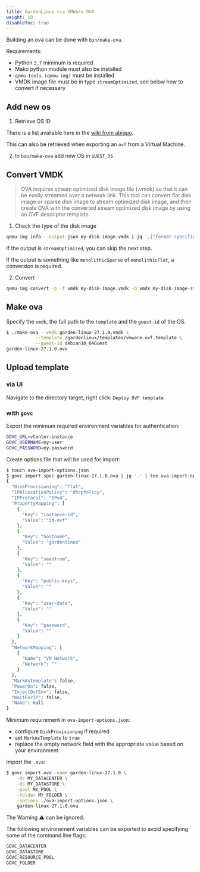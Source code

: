 ```yaml
---
title: GardenLinux via VMWare OVA
weight: 10
disableToc: true
---
```




Building an ova can be done with `bin/make-ova`.

Requirements:
* Python `3.7` minimum is required
* Mako python module must also be installed
* `qemu-tools (qemu-img)` must be installed
* VMDK image file must be in type `streamOptimized`,
see below how to convert if necessary

## Add new os

1. Retrieve OS ID

There is a list available here in the [wiki from abiquo](https://wiki.abiquo.com/display/ABI26/Guest+Operating+System+Definition+for+VMWare).

This can also be retrieved when exporting an `ovf` from a Virtual Machine.

2. In `bin/make-ova` add new OS in `GUEST_OS`

## Convert VMDK

> OVA requires stream optimized disk image file (.vmdk) so that it can
be easily streamed over a network link. This tool can convert flat disk image
or sparse disk image to stream optimized disk image, and then create OVA with
the converted stream optimized disk image by using an OVF descriptor template.

1. Check the type of the disk image

```bash
qemu-img info --output json my-disk-image.vmdk | jq '.["format-specific"].data["create-type"]'
```

If the output is `streamOptimized`, you can skip the next step.

If the output is something like `monolithicSparse` of `monolithicFlat`,
a conversion is required.

2. Convert

```bash
qemu-img convert -p -f vmdk my-disk-image.vmdk -O vmdk my-disk-image-stream-optimized.vmdk -o subformat=streamOptimized
```

## Make ova

Specify the `vmdk`, the full path to the `template`
and the `guest-id` of the OS.

```bash
$ ./make-ova --vmdk garden-linux-27.1.0.vmdk \
           --template /gardenlinux/templates/vmware.ovf.template \
           --guest-id debian10_64Guest
garden-linux-27.1.0.ova
```

## Upload template

### via UI

Navigate to the directory target, right click: `Deploy OVF template`

### with `govc`

Export the minimum required environment variables
for authentication:

```bash
GOVC_URL=vCenter-instance
GOVC_USERNAME=my-user
GOVC_PASSWORD=my-password
```

Create options file that will be used for import:

```bash
$ touch ova-import-options.json
$ govc import.spec garden-linux-27.1.0.ova | jq '.' | tee ova-import-options.json
{
  "DiskProvisioning": "flat",
  "IPAllocationPolicy": "dhcpPolicy",
  "IPProtocol": "IPv4",
  "PropertyMapping": [
    {
      "Key": "instance-id",
      "Value": "id-ovf"
    },
    {
      "Key": "hostname",
      "Value": "gardenlinux"
    },
    {
      "Key": "seedfrom",
      "Value": ""
    },
    {
      "Key": "public-keys",
      "Value": ""
    },
    {
      "Key": "user-data",
      "Value": ""
    },
    {
      "Key": "password",
      "Value": ""
    }
  ],
  "NetworkMapping": [
    {
      "Name": "VM Network",
      "Network": ""
    }
  ],
  "MarkAsTemplate": false,
  "PowerOn": false,
  "InjectOvfEnv": false,
  "WaitForIP": false,
  "Name": null
}
```

Minimum requirement in `ova-import-options.json`:
* configure `DiskProvisioning` if required
* set `MarkAsTemplate` to `true`
* replace the empty network field with the appropriate
value based on your environment

Import the `.ova`:

```bash
$ govc import.ova -name garden-linux-27.1.0 \
    -dc MY_DATACENTER \
    -ds MY_DATASTORE \
    -pool MY_POOL \
    -folder MY_FOLDER \
    -options ./ova-import-options.json \
    garden-linux-27.1.0.ova 

```

The Warning :warning: can be ignored.

The following environement variables can be exported
to avoid specifying some of the command line flags:

```bash
GOVC_DATACENTER
GOVC_DATASTORE
GOVC_RESOURCE_POOL
GOVC_FOLDER
```
